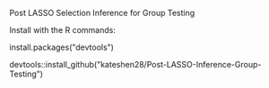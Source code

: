 Post LASSO Selection Inference for Group Testing

Install with the R commands:

install.packages("devtools")

devtools::install_github("kateshen28/Post-LASSO-Inference-Group-Testing")

